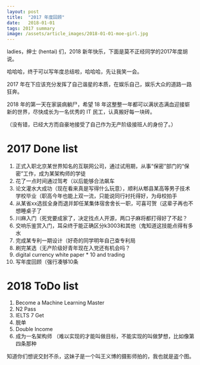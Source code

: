 ```yaml
---
layout: post
title:  "2017 年度回顾"
date:   2018-01-01
tags: 2017 summary
image: /assets/article_images/2018-01-01-moe-girl.jpg
---
```



ladies，绅士 (hentai) 们，2018 新年快乐，下面是莫不正经同学的2017年度胡说。


哈哈哈，终于可以写年度总结啦，哈哈哈，先让我笑一会。


2017 年在下应该充分发挥了自己谐星的本质，在娱乐自己，娱乐大众的道路一路狂奔。


2018 年的第一天在家装病躺尸，希望 18 年这整整一年都可以满状态满血迎接崭新的世界，尽快成长为一名优秀的 IT 民工，认真搬好每一块砖。


（没有错，已经大方而自豪地接受了自己作为无产阶级接班人的身份了。）


# 2017 Done list

1. 正式入职北京某世界知名的互联网公司，通过试用期，从事“保密”部门的“保密”工作，成为某架构师的学徒
2. 花了一点时间通过驾考（以后能够合法飙车
3. 论文灌水大成功（现在看来真是写得什么玩意），顺利从郫县某高等男子技术学校毕业（职高今年也能上双一流，只能说同行衬托得好，为母校拍手
4. 从某省xx选拔全身而退并卸任某集体宿舍舍长一职，可喜可贺（这辈子再也不想睡桌子了
5. 川麻入门（死党要成家了，决定找点人开源，两口子麻将都打得好了不起？
6. 交响乐鉴赏入门，耳朵终于能正确区分k3003和其他（鬼知道这技能点得有多水
7. 完成某专利一期设计（好奇的同学明年自己查专利局
8. 刷完某选（无产阶级好青年现在入党还有机会吗？
9. digital currency white paper * 10 and trading
10. 写年度回顾（强行凑够10条


# 2018 ToDo list

1. Become a Machine Learning Master
2. N2 Pass
3. IELTS 7 Get
4. 脱单
5. Double Income
6. 成为一名架构师 （难以实现的才能叫做目标，不能实现的叫做梦想，比如像第四条那种


知道你们想说交封不杀，这妹子是一个叫王义博的摄影师拍的，我也就是盗个图。
